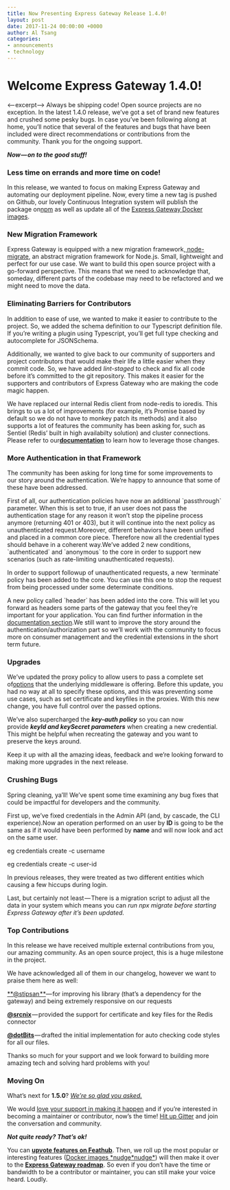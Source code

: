 ```yaml
---
title: Now Presenting Express Gateway Release 1.4.0!
layout: post
date: 2017-11-24 00:00:00 +0000
author: Al Tsang
categories:
- announcements
- technology
---
```

# **Welcome Express Gateway 1.4.0!**

<--excerpt--> Always be shipping code! Open source projects are no exception. In the latest 1.4.0 release, we’ve got a set of brand new features and crushed some pesky bugs. In case you’ve been following along at home, you’ll notice that several of the features and bugs that have been included were direct recommendations or contributions from the community. Thank you for the ongoing support. <!--excerpt-->

**_Now — on to the good stuff!_**

### Less time on errands and more time on code!

In this release, we wanted to focus on making Express Gateway and automating our deployment pipeline. Now, every time a new tag is pushed on Github, our lovely Continuous Integration system will publish the package on[npm](https://npmjs.org/packages/express-gateway) as well as update all of the [Express Gateway Docker images](https://www.lunchbadger.com/official-docker-images-for-express-gateway/).

### New Migration Framework

Express Gateway is equipped with a new migration framework,[ node-migrate](https://github.com/tj/node-migrate), an abstract migration framework for Node.js. Small, lightweight and perfect for our use case. We want to build this open source project with a go-forward perspective. This means that we need to acknowledge that, someday, different parts of the codebase may need to be refactored and we might need to move the data.

### Eliminating Barriers for Contributors

In addition to ease of use, we wanted to make it easier to contribute to the project. So, we added the schema definition to our Typescript definition file. If you’re writing a plugin using Typescript, you’ll get full type checking and autocomplete for JSONSchema.

Additionally, we wanted to give back to our community of supporters and project contributors that would make their life a little easier when they commit code. So, we have added _lint-staged_ to check and fix all code before it’s committed to the git repository. This makes it easier for the supporters and contributors of Express Gateway who are making the code magic happen.

We have replaced our internal Redis client from node-redis to ioredis. This brings to us a lot of improvements (for example, it’s Promise based by default so we do not have to monkey patch its methods) and it also supports a lot of features the community has been asking for, such as Sentiel (Redis’ built in high availabilty solution) and cluster connections. Please refer to our[**documentation**](https://www.express-gateway.io/docs/configuration/system.config.yml/db) to learn how to leverage those changes.

### More Authentication in that Framework

The community has been asking for long time for some improvements to our story around the authentication. We’re happy to announce that some of these have been addressed.

First of all, our authentication policies have now an additional \`passthrough\` parameter. When this is set to true, if an user does not pass the authentication stage for any reason it won’t stop the pipeline process anymore (returning 401 or 403), but it will continue into the next policy as unauthenticated request.Moreover, different behaviors have been unified and placed in a common core piece. Therefore now all the credential types should behave in a coherent way.We’ve added 2 new conditions, \`authenticated\` and \`anonymous\` to the core in order to support new scenarios (such as rate-limiting unauthenticated requests).

In order to support followup of unauthenticated requests, a new \`terminate\` policy has been added to the core. You can use this one to stop the request from being processed under some determinate conditions.

A new policy called \`header\` has been added into the core. This will let you forward as headers some parts of the gateway that you feel they’re important for your application. You can find further information in the [documentation section](https://www.express-gateway.io/docs/).We still want to improve the story around the authentication/authorization part so we’ll work with the community to focus more on consumer management and the credential extensions in the short term future.

### Upgrades

We’ve updated the proxy policy to allow users to pass a complete set of[options](https://github.com/nodejitsu/node-http-proxy#options) that the underlying middleware is offering. Before this update, you had no way at all to specify these options, and this was preventing some use cases, such as set certificate and keyfiles in the proxies. With this new change, you have full control over the passed options.

We’ve also supercharged the **_key-auth policy_** so you can now provide **_keyId and keySecret parameters_** when creating a new credential. This might be helpful when recreating the gateway and you want to preserve the keys around.

Keep it up with all the amazing ideas, feedback and we’re looking forward to making more upgrades in the next release.

### Crushing Bugs

Spring cleaning, ya’ll! We’ve spent some time examining any bug fixes that could be impactful for developers and the community.

First up, we’ve fixed credentials in the Admin API (and, by cascade, the CLI experience).Now an operation performed on an user by **ID** is going to be the same as if it would have been performed by **name** and will now look and act on the same user.

eg credentials create -c username

eg credentials create -c user-id

In previous releases, they were treated as two different entities which causing a few hiccups during login.

Last, but certainly not least — There is a migration script to adjust all the data in your system which means you can _run npx migrate before starting Express Gateway after it’s been updated._

### Top Contributions

In this release we have received multiple external contributions from you, our amazing community. As an open source project, this is a huge milestone in the project.

We have acknowledged all of them in our changelog, however we want to praise them here as well:

[\*\*@stipsan \*\*](https://github.com/stipsan)— for improving his library (that’s a dependency for the gateway) and being extremely responsive on our requests

[**@srcnix**](https://github.com/srcnix) — provided the support for certificate and key files for the Redis connector

[**@dotBits**](https://github.com/dotBits) — drafted the initial implementation for auto checking code styles for all our files.

Thanks so much for your support and we look forward to building more amazing tech and solving hard problems with you!

### Moving On

What’s next for **1.5.0**? [_We’re so glad you asked._](https://github.com/ExpressGateway/express-gateway/milestone/6)

We would [love your support in making it happen](https://github.com/ExpressGateway/express-gateway) and if you’re interested in becoming a maintainer or contributor, now’s the time! [Hit up Gitter](https://gitter.im/ExpressGateway/express-gateway) and join the conversation and community.

**_Not quite ready? That’s ok!_**

You can [**upvote features on Feathub**](https://feathub.com/ExpressGateway/express-gateway). Then, we roll up the most popular or interesting features ([Docker images \*nudge\*nudge\*](https://www.lunchbadger.com/official-docker-images-for-express-gateway/)) will then make it over to the [**Express Gateway roadmap**](https://github.com/ExpressGateway/express-gateway/milestones). So even if you don’t have the time or bandwidth to be a contributor or maintainer, you can still make your voice heard. Loudly.